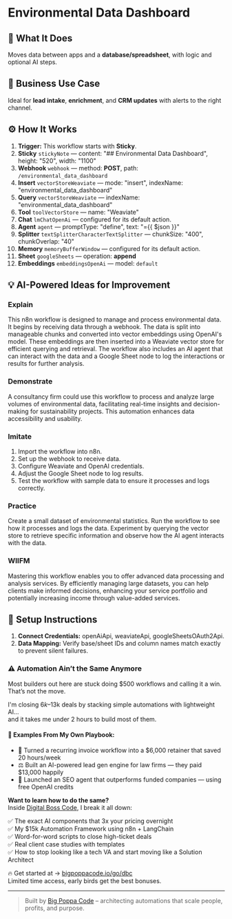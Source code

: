 # Environmental Data Dashboard
  ## 🚀 What It Does
  Moves data between apps and a **database/spreadsheet**, with logic and optional AI steps.
  
  ## 💼 Business Use Case
  Ideal for **lead intake**, **enrichment**, and **CRM updates** with alerts to the right channel.
  
  ## ⚙️ How It Works
  1. **Trigger:** This workflow starts with **Sticky**.
  2. **Sticky** `stickyNote` — content: "## Environmental Data Dashboard", height: "520", width: "1100"
3. **Webhook** `webhook` — method: **POST**, path: `/environmental_data_dashboard`
4. **Insert** `vectorStoreWeaviate` — mode: "insert", indexName: "environmental_data_dashboard"
5. **Query** `vectorStoreWeaviate` — indexName: "environmental_data_dashboard"
6. **Tool** `toolVectorStore` — name: "Weaviate"
7. **Chat** `lmChatOpenAi` — configured for its default action.
8. **Agent** `agent` — promptType: "define", text: "={{ $json }}"
9. **Splitter** `textSplitterCharacterTextSplitter` — chunkSize: "400", chunkOverlap: "40"
10. **Memory** `memoryBufferWindow` — configured for its default action.
11. **Sheet** `googleSheets` — operation: **append**
12. **Embeddings** `embeddingsOpenAi` — model: `default`
  
  ## 💡 AI-Powered Ideas for Improvement
  ### Explain
This n8n workflow is designed to manage and process environmental data. It begins by receiving data through a webhook. The data is split into manageable chunks and converted into vector embeddings using OpenAI's model. These embeddings are then inserted into a Weaviate vector store for efficient querying and retrieval. The workflow also includes an AI agent that can interact with the data and a Google Sheet node to log the interactions or results for further analysis.

### Demonstrate
A consultancy firm could use this workflow to process and analyze large volumes of environmental data, facilitating real-time insights and decision-making for sustainability projects. This automation enhances data accessibility and usability.

### Imitate
1. Import the workflow into n8n.
2. Set up the webhook to receive data.
3. Configure Weaviate and OpenAI credentials.
4. Adjust the Google Sheet node to log results.
5. Test the workflow with sample data to ensure it processes and logs correctly.

### Practice
Create a small dataset of environmental statistics. Run the workflow to see how it processes and logs the data. Experiment by querying the vector store to retrieve specific information and observe how the AI agent interacts with the data.

### WIIFM
Mastering this workflow enables you to offer advanced data processing and analysis services. By efficiently managing large datasets, you can help clients make informed decisions, enhancing your service portfolio and potentially increasing income through value-added services.
  
  ## 🔧 Setup Instructions
  1. **Connect Credentials:** openAiApi, weaviateApi, googleSheetsOAuth2Api.
2. **Data Mapping:** Verify base/sheet IDs and column names match exactly to prevent silent failures.
  
### ⚠️ Automation Ain’t the Same Anymore

Most builders out here are stuck doing $500 workflows and calling it a win.  
That’s not the move.  

I'm closing $6k–$13k deals by stacking simple automations with lightweight AI...  
and it takes me under 2 hours to build most of them.

#### 🧠 Examples From My Own Playbook:
- 🔁 Turned a recurring invoice workflow into a $6,000 retainer that saved 20 hours/week  
- ⚖️ Built an AI-powered lead gen engine for law firms — they paid $13,000 happily  
- 🚀 Launched an SEO agent that outperforms funded companies — using free OpenAI credits  

**Want to learn how to do the same?**  
Inside [Digital Boss Code](https://bigpoppacode.io/go/dbc), I break it all down:

✅ The exact AI components that 3x your pricing overnight  
✅ My $15k Automation Framework using n8n + LangChain  
✅ Word-for-word scripts to close high-ticket deals  
✅ Real client case studies with templates  
✅ How to stop looking like a tech VA and start moving like a Solution Architect  

🔥 Get started at → [bigpoppacode.io/go/dbc](https://bigpoppacode.io/go/dbc)  
Limited time access, early birds get the best bonuses.

---
> Built by [Big Poppa Code](https://bigpoppacode.io) – architecting automations that scale people, profits, and purpose.
  